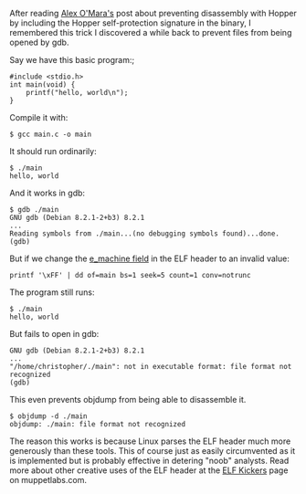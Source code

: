 After reading [Alex O'Mara's](https://alexomara.com/blog/a-silly-anti-disassembly-trick/) post about preventing disassembly with Hopper by including the Hopper self-protection signature in the binary, I remembered this trick I discovered a while back to prevent files from being opened by gdb.

Say we have this basic program:;

    #include <stdio.h>
    int main(void) {
        printf("hello, world\n");
    }

Compile it with:

    $ gcc main.c -o main

It should run ordinarily:

    $ ./main 
    hello, world

And it works in gdb:

    $ gdb ./main 
    GNU gdb (Debian 8.2.1-2+b3) 8.2.1
    ...
    Reading symbols from ./main...(no debugging symbols found)...done.
    (gdb) 

But if we change the [e_machine field](https://refspecs.linuxfoundation.org/elf/gabi4+/ch4.eheader.html) in the ELF header to an invalid value:

    printf '\xFF' | dd of=main bs=1 seek=5 count=1 conv=notrunc

The program still runs:

    $ ./main 
    hello, world

But fails to open in gdb:

    GNU gdb (Debian 8.2.1-2+b3) 8.2.1
    ...
    "/home/christopher/./main": not in executable format: file format not recognized
    (gdb) 

This even prevents objdump from being able to disassemble it.

    $ objdump -d ./main
    objdump: ./main: file format not recognized

The reason this works is because Linux parses the ELF header much more generously than these tools.  This of course just as easily circumvented as it is implemented but is probably effective in detering "noob" analysts.  Read more about other creative uses of the ELF header at the [ELF Kickers](https://www.muppetlabs.com/~breadbox/software/elfkickers.html) page on muppetlabs.com.
